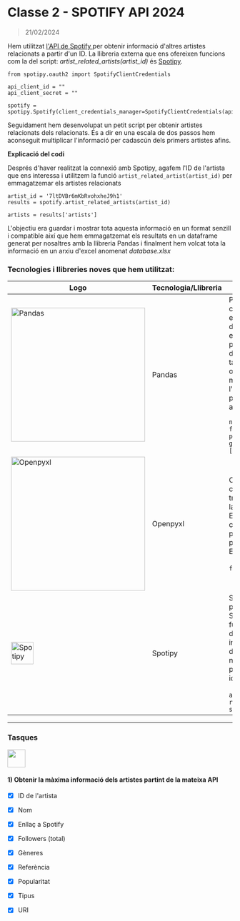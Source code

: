 # Classe 2 - SPOTIFY API 2024

> 21/02/2024


Hem utilitzat <a href="https://developer.spotify.com/documentation/web-api">l'API de Spotify </a> per obtenir informació d'altres artistes relacionats a partir d'un ID. La llibreria externa que ens ofereixen funcions com la del script: _artist_related_artists(artist_id)_ és <a href="https://spotipy.readthedocs.io/en/2.22.1/">Spotipy</a>.
```
from spotipy.oauth2 import SpotifyClientCredentials

api_client_id = ""
api_client_secret = ""

spotify = spotipy.Spotify(client_credentials_manager=SpotifyClientCredentials(api_client_id,api_client_secret))
````
Seguidament hem desenvolupat un petit script per obtenir artistes relacionats dels relacionats. És a dir en una escala de dos passos hem aconseguit multiplicar l'informació per cadascún dels primers artistes afins.

**Explicació del codi**

Després d'haver realitzat la connexió amb Spotipy, agafem l'ID de l'artista que ens interessa i utilitzem la funció ```artist_related_artist(artist_id)``` per emmagatzemar els artistes relacionats
```
artist_id = '7ltDVBr6mKbRvohxheJ9h1'
results = spotify.artist_related_artists(artist_id)

artists = results['artists']
```
L'objectiu era guardar i mostrar tota aquesta informació en un format senzill i compatible així que hem emmagatzemat els resultats en un dataframe generat per nosaltres amb la llibreria Pandas i finalment hem volcat tota la informació en un arxiu d'excel anomenat _database.xlsx_

### Tecnologies i llibreries noves que hem utilitzat: 

| Logo | Tecnologia/Llibreria | Definició i ús |
|------|-----------------------|----------------|
| <img src="https://upload.wikimedia.org/wikipedia/commons/thumb/e/ed/Pandas_logo.svg/700px-Pandas_logo.svg.png" alt="Pandas" width="300px"> | Pandas | Pandas és una llibreria de programació de codi obert per a Python que proporciona estructures de dades flexibles i eines d'anàlisi de dades. És àmpliament utilitzada en anàlisi de dades, manipulació de dades i preparació de dades per a la ciència de dades. Pandas permet treballar amb dades tabulars i etiquetades de manera eficient, oferint funcions per a la lectura, escriptura, manipulació i anàlisi de dades. Nosaltres l'hem fet servir per crear un dataframe a partir de la llista d'artistes i per passar aquesta a un arxiu excel <br>` frame = pd.DataFrame({"Nom": name,"Tipus": tipo,"Followers": followers,"Link": enlace,"Popularitat": popularity,"Referencia": href,"Generes": genres,"Imatges": images_list,}, index=[0])` |
| <img src="https://statusneo.com/wp-content/uploads/2023/04/Excel_Python1.png?" alt="Openpyxl" width="300px"> | Openpyxl | Openpyxl és una biblioteca de Python de codi obert que permet als desenvolupadors treballar amb fitxers d'Excel (.xlsx). Permet la creació, lectura i modificació de fitxers Excel de manera programàtica. En el nostre cas l’hem fet servir per darrere com a motor perquè la funció `.to_excel()` de Pandas pugui passar el dataframe final a un arxiu Excel.  <br><br> `final.to_excel("dataset.xlsx")` |
| <img src="https://github.com/albertarrebola08/bigdataUABopt4/assets/104431726/319461bf-f746-4ed6-a72e-8397ad7ae261" alt="Spotipy" width="50px"> | Spotipy | Spotipy és una llibreria de Python que proporciona un accés fàcil a l'API de Spotify. Suporta una gran quantitat de funcions pròpies que connecten directament amb Spotify i et donen accés a informació d’artistes, cançons… la resposta de l’API sempre és en format JSON. El nostre script parteix d’spotipy, i l’utilitzem per obtenir artistes relacionats partint d’un id. <br><br> `artist_id = '7ltDVBr6mKbRvohxheJ9h1'`<br> `results = spotify.artist_related_artists(artist_id)` |

<hr>

 ### Tasques 

 <img src="https://cdn-icons-png.freepik.com/512/10748/10748293.png" width="40px">
 
 #### 1) Obtenir la màxima informació dels artistes partint de la mateixa API 
   
 - [x] ID de l'artista
 - [x] Nom
 - [x] Enllaç a Spotify
 - [x] Followers (total)
 - [x] Gèneres
 - [x] Referència
 - [x] Popularitat
 - [x] Tipus
 - [x] URI




